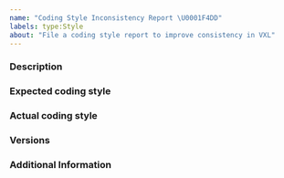 ```yaml
---
name: "Coding Style Inconsistency Report \U0001F4DD"
labels: type:Style
about: "File a coding style report to improve consistency in VXL"
---
```


<!-- The text within this markup is a comment, and is intended to provide
guidelines to open an issue for the VXL repository. This text will not
be part of the issue. -->


<!-- Before submitting an issue, please check that your issue has not been
already filed. -->

### Description

<!-- Description of the coding style inconsistency. -->

### Expected coding style


### Actual coding style

<!-- What actually is the coding style of the affected part. -->

### Versions

<!-- If a tagged version, you can get this information by inspecting the
`VXL_VERSION_MAJOR` `VXL_VERSION_MINOR` and `VXL_VERSION_PATCH`.

If the commit number is required, run `$ git rev-parse --short HEAD`. -->

### Additional Information

<!-- Any additional information, configuration or data that might be necessary
to reproduce the issue. -->


<!-- **Note**: Use issues for their purpose; issues are not for code help.-->

